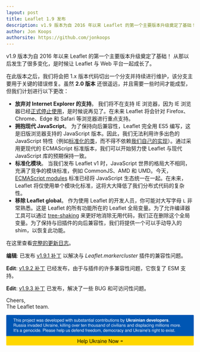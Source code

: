 ```yaml
---
layout: post
title: Leaflet 1.9 发布
description: v1.9 版本为自 2016 年以来 Leaflet 的第一个主要版本升级奠定了基础！
author: Jon Koops
authorsite: https://github.com/jonkoops
---
```


v1.9 版本为自 2016 年以来 Leaflet 的第一个主要版本升级奠定了基础！ 从那以后发生了很多变化，是时候让 Leaflet 与 Web 平台一起成长了。

在此版本之后，我们将会把 1.x 版本代码切出一个分支并持续进行维护，该分支主要用于关键的错误修复。虽然 **2.0 版本** 还很遥远，并且需要一些时间才能成型，但我们计划进行以下更改：

- **放弃对 Internet Explorer 的支持**。
我们将不在支持 IE 浏览器，因为 IE 浏览器已经[正式停止使用](https://blogs.windows.com/windowsexperience/2022/06/15/internet-explorer-11-has-retired-and-is-officially-out-of-support-what-you-need-to-know/)，是时候说再见了。在未来 Leaflet 将会针对 Firefox、Chrome、Edge 和 Safari 等浏览器进行重点支持。
- **拥抱现代 JavaScript**。
为了保持向后兼容性，Leaflet 完全用 ES5 编写，这是旧版浏览器支持的 JavaScript 版本。因此，我们无法利用许多出色的 JavaScript 特性（例如[标准化的类](https://developer.mozilla.org/en-US/docs/Web/JavaScript/Reference/Classes)，而不得不依赖[我们自己的实现](https://leafletjs.com/reference.html#class)）。通过采用更现代的 ECMAScript 标准版本，我们可以开始努力使 Leaflet 与现代 JavaScript 库的预期保持一致。
- **标准化模块**。
当我们发布 Leaflet v1 时，JavaScript 世界的格局大不相同，充满了竞争的模块标准，例如 CommonJS、AMD 和 UMD。今天，[ECMAScript modules](https://developer.mozilla.org/en-US/docs/Web/JavaScript/Guide/Modules) 标准已经将 JavaScript 生态统一在一起。在未来，Leaflet 将仅使用单个模块化标准，这将大大降低了我们分布式代码的复杂性。
- **移除 Leaflet global**。
作为使用 Leaflet 的开发人员，你可能对大写字母 `L` 非常熟悉。这是 Leaflet 的所有功能所在的 Leaflet 全局变量。为了允许编译器工具可以通过 [tree-shaking](https://developer.mozilla.org/en-US/docs/Glossary/Tree_shaking) 来更好地消除无用代码，我们正在删除这个全局变量。为了保持与旧插件的向后兼容性，我们将提供一个可以手动导入的 shim，以恢复此功能。

在这里查看[完整的更新日志](https://github.com/Leaflet/Leaflet/releases/tag/v1.9.0)。

**编辑**: 已发布 [v1.9.1 补丁](https://github.com/Leaflet/Leaflet/releases/tag/v1.9.1) 以解决与 _Leaflet.markercluster_ 插件的兼容性问题。

**Edit**: [v1.9.2 补丁](https://github.com/Leaflet/Leaflet/releases/tag/v1.9.2) 已经发布，由于与插件的许多兼容性问题，它恢复了 ESM 支持。

**Edit**: [v1.9.3 补丁](https://github.com/Leaflet/Leaflet/releases/tag/v1.9.3) 已发布，解决了一些 BUG 和可访问性问题。

Cheers,<br>
The Leaflet team.

[![Stand With Ukraine](https://raw.githubusercontent.com/vshymanskyy/StandWithUkraine/main/banner-direct.svg)](https://stand-with-ukraine.pp.ua)
